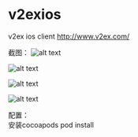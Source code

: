 v2exios
=======

v2ex ios client http://www.v2ex.com/ 

截图： 
![alt text](https://raw.github.com/myoula/v2exios/master/screenshot01.png "main")  

![alt text](https://raw.github.com/myoula/v2exios/master/screenshot02.png "main")  
  
![alt text](https://raw.github.com/myoula/v2exios/master/screenshot03.png "main")  
  
![alt text](https://raw.github.com/myoula/v2exios/master/screenshot04.png "main")  

配置：  
安装cocoapods 
pod install 